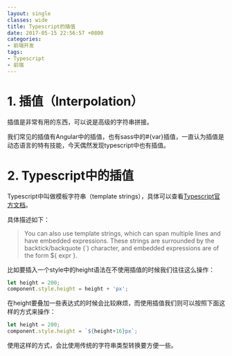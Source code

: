 ```yaml
---
layout: single
classes: wide
title: Typescript的插值
date: 2017-05-15 22:56:57 +0800
categories:
- 前端开发
tags:
- Typescript
- 前端
---
```


# 1. 插值（Interpolation）
插值是非常有用的东西，可以说是高级的字符串拼接。

我们常见的插值有Angular中的插值，也有sass中的#{var}插值，一直认为插值是动态语言的特有技能，今天偶然发现typescript中也有插值。

<!--more-->

# 2. Typescript中的插值
Typescript中叫做模板字符串（template strings），具体可以查看[Typescript官方文档](https://www.typescriptlang.org/docs/handbook/basic-types.html)。

具体描述如下：
> You can also use template strings, which can span multiple lines and have embedded expressions. These strings are surrounded by the backtick/backquote (`) character, and embedded expressions are of the form ${ expr }.

比如要插入一个style中的height语法在不使用插值的时候我们往往这么操作：

```typescript
let height = 200;
component.style.height = height + 'px';
```

在height要叠加一些表达式的时候会比较麻烦，而使用插值我们则可以按照下面这样的方式来操作：
```typescript
let height = 200;
component.style.height = `${height+16}px`;
```
使用这样的方式，会比使用传统的字符串类型转换要方便一些。